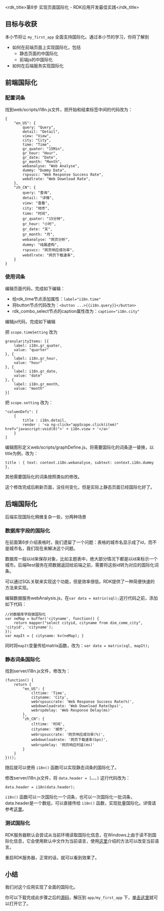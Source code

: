 <rdk_title>第8步 实现页面国际化 - RDK应用开发最佳实践</rdk_title>

## 目标与收获

本小节将让 `my_first_app` 全面支持国际化。通过本小节的学习，你将了解到

- 如何在前端页面上实现国际化，包括
	- 静态页面的中国际化
	- 前端js的中国际化
- 如何在后端服务实现国际化


## 前端国际化

### 配置词条
找到web/scripts/i18n.js文件，把开始和结束标签中间的代码改为：
~~~
{
    "en_US": {
        query: "Query",
        detail: "Detail",
        view: "View",
        city: "City",
        time: "Time",
        gr_quater: "15Min",
        gr_hour: "Hour",
        gr_date: "Date",
        gr_month: "Month",
        webanalyse: "Web Analyse",
        dummy: "Dummy Data",
        rspsucc: "Web Response Success Rate",
        webdlrate: "Web Download Rate",
    },
    "zh_CN": {
        query: "查询",
        detail: "详情",
        view: "查看",
        city: "地市",
        time: "时间",
        gr_quater: "15分钟",
        gr_hour: "小时",
        gr_date: "天",
        gr_month: "月",
        webanalyse: "网页分析",
        dummy: "纯属虚构",
        rspsucc: "网页响应成功率",
        webdlrate: "网页下载速率",
    }
}
~~~

### 使用词条

编辑页面代码，完成如下编辑：

- 给rdk_time节点添加属性：`label="i18n.time"`
- 将button节点代码改为：`<button ...>{{i18n.query}}</button>`
- rdk_combo_select节点的caption属性改为：`caption="i18n.city"`

编辑js代码，完成如下编辑

把 `scope.timeSetting` 改为
~~~
granularityItems: [{
	label: i18n.gr_quater,
	value: "quarter"
}, {
	label: i18n.gr_hour,
	value: "hour"
}, {
	label: i18n.gr_date,
	value: "date"
}, {
	label: i18n.gr_month,
	value: "month"
}]
~~~
把 `scope.setting` 改为：
~~~
"columnDefs": [
	{
		title : i18n.detail,
		render : '<a ng-click="appScope.click(item)" href="javascript:void(0)">' + i18n.view + '</a>'
	}
]
~~~

编辑图形定义web/scripts/graphDefine.js，将需要国际化的词条逐一替换，以title为例，改为：
~~~
title : { text: context.i18n.webanalyse, subtext: context.i18n.dummy },
~~~
其他需要国际化的词条按照类似的修改。


这个修改完成后刷新页面，没任何变化，但是实际上静态页面已经国际化好了。

## 后端国际化

后端实现国际化稍微复杂一些，分两种场景

### 数据库字段的国际化
在前面第6步介绍表格时，我们遗留了一个问题：表格的城市名显示成了id，而不是城市名，我们现在来解决这个问题。

数据库一般以id来保存对象，比如主题表中，绝大部分情况下都是以id来标示一个城市。后端Rest服务在把数据返回给前端之前，需要将这些id转为对应的国际化词条。

可以通过SQL关联来实现这个功能，但是效率很低。RDK提供了一种简便快速的方法来实现。

编辑数据服务webAnalysis.js，在`var data = matrix(sql);`这行代码之前，添加如下代码：

~~~
//对数据库字段做国际化
var neMap = buffer('cityname', function() {
	return mapper("select cityid, cityname from dim_comm_city", 'cityid', 'cityname');
});
var mapIt = { cityname: kv(neMap); }
~~~

同时将`mapIt`变量传给matrix函数，改为：`var data = matrix(sql, mapIt);`


### 静态词条国际化

找到server/i18n.js文件，修改为：
~~~
(function() {
    return {
        "en_US": {
            clttime: 'Time',
			cityname: 'City',
			webrspsuccrate: 'Web Response Success Rate(%)',
			webdownloadrate: 'Web Download Rate(bps)',
            webrspdelay: 'Web Response Delay(ms)'
        },
        "zh_CN": {
            clttime: '时间',
			cityname: '城市',
			webrspsuccrate: '网页响应成功率(%)',
			webdownloadrate: '网页下载速率(bps)',
            webrspdelay: '网页响应时延(ms)'
        }
    }
})();
~~~

随后就可以使用 `i18n()` 函数可以实现静态词条的国际化了。

修改server/i18n.js文件，将 `data.header = [。。。]` 这行代码改为：
~~~
data.header = i18n(data.header);
~~~

`i18n()` 函数可以一次国际化一个词条，也可以一次国际化一批词条，data.header是一个数组，可以直接传给 `i18n()` 函数，实现批量国际化。详情请参考[这里](/doc/server/service_api.md#i18n())。

### 测试国际化
RDK服务器默认会尝试从当前环境读取国际化信息，在Windows上由于读不到国际化信息，它会使用默认中文作为当前语言，使用[这里](/doc/manual.md#lang)介绍的方法可以改变当前语言。

重启RDK服务器，正常的话，就可以看到效果了。


## 小结
我们对这个应用实现了全面的国际化。

你可以下载完成此步骤之后的[源码](08_i18n.zip)，解压到 `app/my_first_app` 下，[单击这里](/rdk/app/my_first_app/web/index.html)就可以打开它了。


